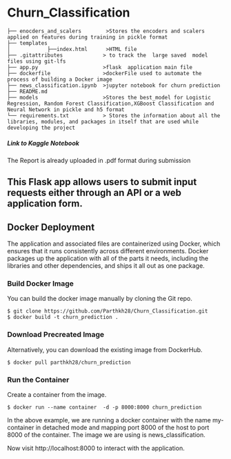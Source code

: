 # Churn_Classification

```
├── enocders_and_scalers        >Stores the encoders and scalers applied on features during training in pickle format
├── templates   
│            ├──index.html      >HTML file
├── .gitattributes             > to track the  large saved  model files using git-lfs
├── app.py                     >flask  application main file
├── dockerfile                 >dockerFile used to automate the process of building a Docker image
├── news_classification.ipynb  >jupyter notebook for churn prediction
├── README.md    
├── models                     >Stores the best_model for Logistic Regression, Random Forest Classification,XGBoost Classification and Neural Network in pickle and h5 format
└── requirements.txt           > Stores the information about all the libraries, modules, and packages in itself that are used while developing the project
```

##### Link to Kaggle Notebook


The Report is already uploaded in .pdf format during submission

## This Flask app allows users to submit input requests either through an API or a web application form.

## Docker Deployment
The application and associated files are containerized using Docker, which ensures that it runs consistently across different environments. Docker packages up the application with all of the parts it needs, including the libraries and other dependencies, and ships it all out as one package.
### Build Docker Image
You can build the docker image manually by cloning the Git repo.
```
$ git clone https://github.com/Parthkh28/Churn_Classification.git
$ docker build -t churn_prediction .
```
### Download Precreated Image
Alternatively, you can download the existing image from DockerHub.
```
$ docker pull parthkh28/churn_prediction
```
### Run the Container
Create a container from the image.
```
$ docker run --name container  -d -p 8000:8000 churn_prediction
```
In the above example, we are running a docker container with the name my-container in detached mode and mapping port 8000 of the host to port 8000 of the container. The image we are using is news_classification.

Now visit http://localhost:8000 to interact with the application.
